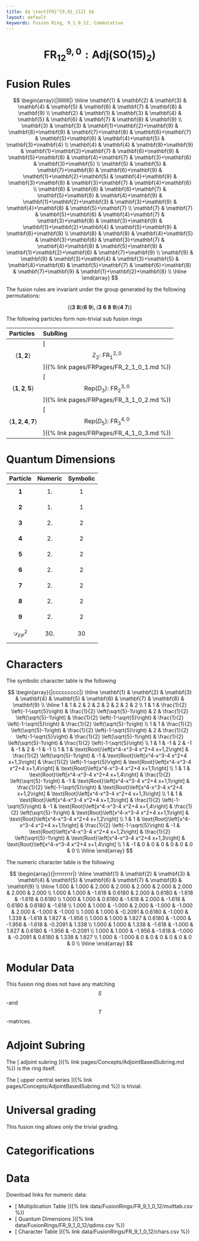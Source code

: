 ```yaml
---
title: $$ \text{FR}^{9,0}_{12} $$
layout: default
keywords: Fusion Ring, 9_1_0_12, Commutative
---
```

# $$ \text{FR}^{9,0}_{12}: \mathrm{Adj}(\mathrm{SO}(15)_2) $$


# Fusion Rules

$$
\begin{array}{|lllllllll|}
\hline
 \mathbf{1} & \mathbf{2} & \mathbf{3} & \mathbf{4} & \mathbf{5} & \mathbf{6} & \mathbf{7} & \mathbf{8} & \mathbf{9} \\
 \mathbf{2} & \mathbf{1} & \mathbf{3} & \mathbf{4} & \mathbf{5} & \mathbf{6} & \mathbf{7} & \mathbf{8} & \mathbf{9} \\
 \mathbf{3} & \mathbf{3} & \mathbf{1}+\mathbf{2}+\mathbf{9} & \mathbf{8}+\mathbf{9} & \mathbf{7}+\mathbf{8} & \mathbf{6}+\mathbf{7} & \mathbf{5}+\mathbf{6} & \mathbf{4}+\mathbf{5} & \mathbf{3}+\mathbf{4} \\
 \mathbf{4} & \mathbf{4} & \mathbf{8}+\mathbf{9} & \mathbf{1}+\mathbf{2}+\mathbf{7} & \mathbf{6}+\mathbf{9} & \mathbf{5}+\mathbf{8} & \mathbf{4}+\mathbf{7} & \mathbf{3}+\mathbf{6} & \mathbf{3}+\mathbf{5} \\
 \mathbf{5} & \mathbf{5} & \mathbf{7}+\mathbf{8} & \mathbf{6}+\mathbf{9} & \mathbf{1}+\mathbf{2}+\mathbf{5} & \mathbf{4}+\mathbf{9} & \mathbf{3}+\mathbf{8} & \mathbf{3}+\mathbf{7} & \mathbf{4}+\mathbf{6} \\
 \mathbf{6} & \mathbf{6} & \mathbf{6}+\mathbf{7} & \mathbf{5}+\mathbf{8} & \mathbf{4}+\mathbf{9} & \mathbf{1}+\mathbf{2}+\mathbf{3} & \mathbf{3}+\mathbf{9} & \mathbf{4}+\mathbf{8} & \mathbf{5}+\mathbf{7} \\
 \mathbf{7} & \mathbf{7} & \mathbf{5}+\mathbf{6} & \mathbf{4}+\mathbf{7} & \mathbf{3}+\mathbf{8} & \mathbf{3}+\mathbf{9} & \mathbf{1}+\mathbf{2}+\mathbf{4} & \mathbf{5}+\mathbf{9} & \mathbf{6}+\mathbf{8} \\
 \mathbf{8} & \mathbf{8} & \mathbf{4}+\mathbf{5} & \mathbf{3}+\mathbf{6} & \mathbf{3}+\mathbf{7} & \mathbf{4}+\mathbf{8} & \mathbf{5}+\mathbf{9} & \mathbf{1}+\mathbf{2}+\mathbf{6} & \mathbf{7}+\mathbf{9} \\
 \mathbf{9} & \mathbf{9} & \mathbf{3}+\mathbf{4} & \mathbf{3}+\mathbf{5} & \mathbf{4}+\mathbf{6} & \mathbf{5}+\mathbf{7} & \mathbf{6}+\mathbf{8} & \mathbf{7}+\mathbf{9} & \mathbf{1}+\mathbf{2}+\mathbf{8} \\
\hline
\end{array}
$$


The fusion rules are invariant under the group generated by the following permutations:

$$ \{(\mathbf{3} \  \mathbf{8}) (\mathbf{6} \  \mathbf{9}), (\mathbf{3} \  \mathbf{6} \  \mathbf{8} \  \mathbf{9}) (\mathbf{4} \  \mathbf{7})\} $$


The following particles form non-trivial sub fusion rings

| Particles | SubRing |
| :------ | :------ |
| $$ \{\mathbf{1},\mathbf{2}\} $$ | [ $$ \mathbb{Z}_2:\ \text{FR}^{2,0}_{1} $$ ]({% link pages/FRPages/FR_2_1_0_1.md %}) |
| $$ \{\mathbf{1},\mathbf{2},\mathbf{5}\} $$ | [ $$ \left.\text{Rep(}D_3\right):\ \text{FR}^{3,0}_{2} $$ ]({% link pages/FRPages/FR_3_1_0_2.md %}) |
| $$ \{\mathbf{1},\mathbf{2},\mathbf{4},\mathbf{7}\} $$ | [ $$ \left.\text{Rep(}D_5\right):\ \text{FR}^{4,0}_{3} $$ ]({% link pages/FRPages/FR_4_1_0_3.md %}) |

# Quantum Dimensions

| Particle | Numeric | Symbolic |
| :------ | :------ | :------ |
| $$ \mathbf{1} $$ | $$ 1. $$ | $$ 1 $$ |
| $$ \mathbf{2} $$ | $$ 1. $$ | $$ 1 $$ |
| $$ \mathbf{3} $$ | $$ 2. $$ | $$ 2 $$ |
| $$ \mathbf{4} $$ | $$ 2. $$ | $$ 2 $$ |
| $$ \mathbf{5} $$ | $$ 2. $$ | $$ 2 $$ |
| $$ \mathbf{6} $$ | $$ 2. $$ | $$ 2 $$ |
| $$ \mathbf{7} $$ | $$ 2. $$ | $$ 2 $$ |
| $$ \mathbf{8} $$ | $$ 2. $$ | $$ 2 $$ |
| $$ \mathbf{9} $$ | $$ 2. $$ | $$ 2 $$ |
| $$ \mathcal{D}_{FP}^2 $$ | $$ 30. $$ | $$ 30 $$ |

# Characters

The symbolic character table is the following

$$
\begin{array}{|ccccccccc|}
\hline
 \mathbf{1} & \mathbf{2} & \mathbf{3} & \mathbf{4} & \mathbf{5} & \mathbf{6} & \mathbf{7} & \mathbf{8} & \mathbf{9} \\
\hline
 1 & 1 & 2 & 2 & 2 & 2 & 2 & 2 & 2 \\
 1 & 1 & \frac{1}{2} \left(-1-\sqrt{5}\right) & \frac{1}{2} \left(\sqrt{5}-1\right) & 2 & \frac{1}{2} \left(\sqrt{5}-1\right) & \frac{1}{2} \left(-1-\sqrt{5}\right) & \frac{1}{2} \left(-1-\sqrt{5}\right) & \frac{1}{2} \left(\sqrt{5}-1\right) \\
 1 & 1 & \frac{1}{2} \left(\sqrt{5}-1\right) & \frac{1}{2} \left(-1-\sqrt{5}\right) & 2 & \frac{1}{2} \left(-1-\sqrt{5}\right) & \frac{1}{2} \left(\sqrt{5}-1\right) & \frac{1}{2} \left(\sqrt{5}-1\right) & \frac{1}{2} \left(-1-\sqrt{5}\right) \\
 1 & 1 & -1 & 2 & -1 & -1 & 2 & -1 & -1 \\
 1 & 1 & \text{Root}\left[x^4-x^3-4 x^2+4 x+1,2\right] & \frac{1}{2} \left(\sqrt{5}-1\right) & -1 & \text{Root}\left[x^4-x^3-4 x^2+4 x+1,3\right] & \frac{1}{2} \left(-1-\sqrt{5}\right) & \text{Root}\left[x^4-x^3-4 x^2+4 x+1,4\right] & \text{Root}\left[x^4-x^3-4 x^2+4 x+1,1\right] \\
 1 & 1 & \text{Root}\left[x^4-x^3-4 x^2+4 x+1,4\right] & \frac{1}{2} \left(\sqrt{5}-1\right) & -1 & \text{Root}\left[x^4-x^3-4 x^2+4 x+1,1\right] & \frac{1}{2} \left(-1-\sqrt{5}\right) & \text{Root}\left[x^4-x^3-4 x^2+4 x+1,2\right] & \text{Root}\left[x^4-x^3-4 x^2+4 x+1,3\right] \\
 1 & 1 & \text{Root}\left[x^4-x^3-4 x^2+4 x+1,3\right] & \frac{1}{2} \left(-1-\sqrt{5}\right) & -1 & \text{Root}\left[x^4-x^3-4 x^2+4 x+1,4\right] & \frac{1}{2} \left(\sqrt{5}-1\right) & \text{Root}\left[x^4-x^3-4 x^2+4 x+1,1\right] & \text{Root}\left[x^4-x^3-4 x^2+4 x+1,2\right] \\
 1 & 1 & \text{Root}\left[x^4-x^3-4 x^2+4 x+1,1\right] & \frac{1}{2} \left(-1-\sqrt{5}\right) & -1 & \text{Root}\left[x^4-x^3-4 x^2+4 x+1,2\right] & \frac{1}{2} \left(\sqrt{5}-1\right) & \text{Root}\left[x^4-x^3-4 x^2+4 x+1,3\right] & \text{Root}\left[x^4-x^3-4 x^2+4 x+1,4\right] \\
 1 & -1 & 0 & 0 & 0 & 0 & 0 & 0 & 0 \\
\hline
\end{array}
$$

The numeric character table is the following

$$
\begin{array}{|rrrrrrrrr|}
\hline
 \mathbf{1} & \mathbf{2} & \mathbf{3} & \mathbf{4} & \mathbf{5} & \mathbf{6} & \mathbf{7} & \mathbf{8} & \mathbf{9} \\
\hline
 1.000 & 1.000 & 2.000 & 2.000 & 2.000 & 2.000 & 2.000 & 2.000 & 2.000 \\
 1.000 & 1.000 & -1.618 & 0.6180 & 2.000 & 0.6180 & -1.618 & -1.618 & 0.6180 \\
 1.000 & 1.000 & 0.6180 & -1.618 & 2.000 & -1.618 & 0.6180 & 0.6180 & -1.618 \\
 1.000 & 1.000 & -1.000 & 2.000 & -1.000 & -1.000 & 2.000 & -1.000 & -1.000 \\
 1.000 & 1.000 & -0.2091 & 0.6180 & -1.000 & 1.338 & -1.618 & 1.827 & -1.956 \\
 1.000 & 1.000 & 1.827 & 0.6180 & -1.000 & -1.956 & -1.618 & -0.2091 & 1.338 \\
 1.000 & 1.000 & 1.338 & -1.618 & -1.000 & 1.827 & 0.6180 & -1.956 & -0.2091 \\
 1.000 & 1.000 & -1.956 & -1.618 & -1.000 & -0.2091 & 0.6180 & 1.338 & 1.827 \\
 1.000 & -1.000 & 0 & 0 & 0 & 0 & 0 & 0 & 0 \\
\hline
\end{array}
$$

# Modular Data

This fusion ring does not have any matching $$ S $$-and $$ T $$-matrices.

# Adjoint Subring

The [ adjoint subring ]({% link pages/Concepts/AdjointBasedSubring.md %}) is the ring itself.

The [ upper central series ]({% link pages/Concepts/AdjointBasedSubring.md %}) is trivial.

# Universal grading

This fusion ring allows only the trivial grading.

# Categorifications



# Data

Download links for numeric data:

* [ Multiplication Table ]({% link data/FusionRings/FR_9_1_0_12/multtab.csv %})
* [ Quantum Dimensions ]({% link data/FusionRings/FR_9_1_0_12/qdims.csv %})
* [ Character Table ]({% link data/FusionRings/FR_9_1_0_12/chars.csv %})
